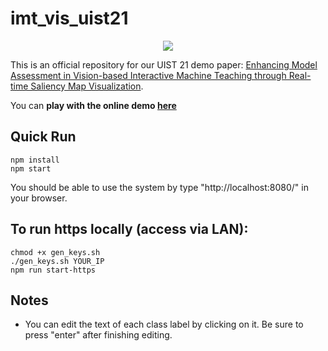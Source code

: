 # imt_vis_uist21

<p align="center">
  <img src="./resources/demo_gif.gif">
</p>

This is an official repository for our UIST 21 demo paper: [Enhancing Model Assessment in Vision-based Interactive Machine Teaching through Real-time Saliency Map Visualization](https://dl.acm.org/doi/abs/10.1145/3474349.3480194).

You can **play with the online demo [here](https://zhongyizhou.net/uist21demo/index.html)**
## Quick Run
```
npm install
npm start
```
You should be able to use the system by type "http://localhost:8080/" in your browser.

## To run https locally (access via LAN):
```
chmod +x gen_keys.sh
./gen_keys.sh YOUR_IP
npm run start-https
```
## Notes
- You can edit the text of each class label by clicking on it. Be sure to press "enter" after finishing editing.
